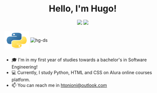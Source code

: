 <div align="center">
  <h1> Hello, I'm Hugo! </h1>
  
  <img height="160em" src="https://readme-stats-hg-yaa7.vercel.app/api?username=htonioni&hide_title=true&hide_border=true&show_icons=true&theme=vision-friendly-dark&include_all_commits=true&count_private=true" />

  <img src="https://readme-stats-hg-yaa7.vercel.app/api/top-langs/?username=htonioni&hide=Jupyter%20Notebook&langs_count=8&layout=compact&hide_border=true&theme=vision-friendly-dark&" />  

</div>

<div style="display: inline_block"><br>
<img align="center" alt="hg-Python" height="60" width="80" src="https://raw.githubusercontent.com/devicons/devicon/master/icons/python/python-original.svg">
<img align="center" alt="hg-ds" height="60" width="80" src="https://cdn.jsdelivr.net/gh/devicons/devicon/icons/mysql/mysql-plain-wordmark.svg">  
  

###
- 🎓 I'm in my first year of studies towards a bachelor's in Software Engineering!
- 💻 Currently, I study Python, HTML and CSS on Alura online courses platform.
- 📫 You can reach me in htonioni@outlook.com
